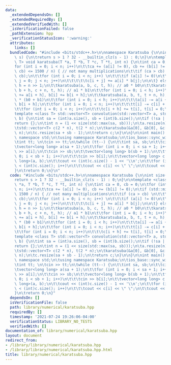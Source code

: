 ```yaml
---
data:
  _extendedDependsOn: []
  _extendedRequiredBy: []
  _extendedVerifiedWith: []
  _isVerificationFailed: false
  _pathExtension: hpp
  _verificationStatusIcon: ':warning:'
  attributes:
    links: []
  bundledCode: "#include <bits/stdc++.h>\n\nnamespace Karatsuba {\n\nint size(int\
    \ s) {\n\treturn s > 1 ? 32 - __builtin_clz(s - 1) : 0;\n}\n\ntemplate <class\
    \ T> void karatsuba(T *a, T *b, T *c, T *t, int n) {\n\tint ca = 0, cb = 0;\n\t\
    for (int i = 0; i < n; i++)\n\t\tca += (a[i] != 0), cb += (b[i] != 0);\n\tif (std::min(ca,\
    \ cb) <= 1500 / n) { // not many multiplications\n\t\tif (ca > cb) \n\t\t\tstd::swap(ca,\
    \ cb);\n\t\tfor (int i = 0; i < n; i++) \n\t\t\tif (a[i] != 0)\n\t\t\t\tfor (int\
    \ j = 0; j < n; j++)\n\t\t\t\t\tc[i + j] += a[i] * b[j];\n\n\t} else {\n\t\tint\
    \ h = n >> 1;\n\t\tkaratsuba(a, b, c, t, h); // a0 * b0\n\t\tkaratsuba(a + h,\
    \ b + h, c + n, t, h); // a1 * b1\n\t\tfor (int i = 0; i < h; i++)\n\t\t\ta[i]\
    \ += a[i + h], b[i] += b[i + h];\n\t\tkaratsuba(a, b, t, t + n, h); // (a0 + a1)\
    \ * (b0 + b1)\n\t\tfor (int i = 0; i < h; i++)\n\t\t\ta[i] -= a[i + h], b[i] -=\
    \ b[i + h];\n\t\tfor (int i = 0; i < n; i++)\n\t\t\tt[i] -= c[i] + c[i + n];\n\
    \t\tfor (int i = 0; i < n; i++)\n\t\t\tc[i + h] += t[i], t[i] = 0;\n\t}\n}\n\n\
    template <class T> std::vector<T> convolution(std::vector<T> a, std::vector<T>\
    \ b) {\n\tint sa = (int)a.size(), sb = (int)b.size();\n\tif (!sa || !sb) \n\t\t\
    return {};\n\tint n = (1 << size(std::max(sa, sb)));\n\ta.resize(n);\n\tb.resize(n);\n\
    \tstd::vector<T> c(2 * n), t(2 * n);\n\tkaratsuba(&a[0], &b[0], &c[0], &t[0],\
    \ n);\n\tc.resize(sa + sb - 1);\n\treturn c;\n}\n\n}\n\nint main() {\n\tusing\
    \ namespace std;\n\tusing namespace Karatsuba;\n\tios_base::sync_with_stdio(0);\n\
    \tint tt; \n\tcin >> tt;\n\twhile (tt--) {\n\t\tint sa, sb;\n\t\tcin >> sa;\n\t\
    \tvector<long long> a(sa + 1);\n\t\tfor (int i = 0; i < sa + 1; i++)\n\t\t\tcin\
    \ >> a[i];\n\t\tcin >> sb;\n\t\tvector<long long> b(sb + 1);\n\t\tfor (int i =\
    \ 0; i < sb + 1; i++)\n\t\t\tcin >> b[i];\n\t\tvector<long long> c = convolution<long\
    \ long>(a, b);\n\t\tcout << (int)c.size() - 1 << '\\n';\n\t\tfor (int i = 0; i\
    \ < (int)c.size(); i++)\n\t\t\tcout << c[i] << \" \";\n\t\tcout << '\\n';\n\t\
    }\n\treturn 0;\n}\n"
  code: "#include <bits/stdc++.h>\n\nnamespace Karatsuba {\n\nint size(int s) {\n\t\
    return s > 1 ? 32 - __builtin_clz(s - 1) : 0;\n}\n\ntemplate <class T> void karatsuba(T\
    \ *a, T *b, T *c, T *t, int n) {\n\tint ca = 0, cb = 0;\n\tfor (int i = 0; i <\
    \ n; i++)\n\t\tca += (a[i] != 0), cb += (b[i] != 0);\n\tif (std::min(ca, cb) <=\
    \ 1500 / n) { // not many multiplications\n\t\tif (ca > cb) \n\t\t\tstd::swap(ca,\
    \ cb);\n\t\tfor (int i = 0; i < n; i++) \n\t\t\tif (a[i] != 0)\n\t\t\t\tfor (int\
    \ j = 0; j < n; j++)\n\t\t\t\t\tc[i + j] += a[i] * b[j];\n\n\t} else {\n\t\tint\
    \ h = n >> 1;\n\t\tkaratsuba(a, b, c, t, h); // a0 * b0\n\t\tkaratsuba(a + h,\
    \ b + h, c + n, t, h); // a1 * b1\n\t\tfor (int i = 0; i < h; i++)\n\t\t\ta[i]\
    \ += a[i + h], b[i] += b[i + h];\n\t\tkaratsuba(a, b, t, t + n, h); // (a0 + a1)\
    \ * (b0 + b1)\n\t\tfor (int i = 0; i < h; i++)\n\t\t\ta[i] -= a[i + h], b[i] -=\
    \ b[i + h];\n\t\tfor (int i = 0; i < n; i++)\n\t\t\tt[i] -= c[i] + c[i + n];\n\
    \t\tfor (int i = 0; i < n; i++)\n\t\t\tc[i + h] += t[i], t[i] = 0;\n\t}\n}\n\n\
    template <class T> std::vector<T> convolution(std::vector<T> a, std::vector<T>\
    \ b) {\n\tint sa = (int)a.size(), sb = (int)b.size();\n\tif (!sa || !sb) \n\t\t\
    return {};\n\tint n = (1 << size(std::max(sa, sb)));\n\ta.resize(n);\n\tb.resize(n);\n\
    \tstd::vector<T> c(2 * n), t(2 * n);\n\tkaratsuba(&a[0], &b[0], &c[0], &t[0],\
    \ n);\n\tc.resize(sa + sb - 1);\n\treturn c;\n}\n\n}\n\nint main() {\n\tusing\
    \ namespace std;\n\tusing namespace Karatsuba;\n\tios_base::sync_with_stdio(0);\n\
    \tint tt; \n\tcin >> tt;\n\twhile (tt--) {\n\t\tint sa, sb;\n\t\tcin >> sa;\n\t\
    \tvector<long long> a(sa + 1);\n\t\tfor (int i = 0; i < sa + 1; i++)\n\t\t\tcin\
    \ >> a[i];\n\t\tcin >> sb;\n\t\tvector<long long> b(sb + 1);\n\t\tfor (int i =\
    \ 0; i < sb + 1; i++)\n\t\t\tcin >> b[i];\n\t\tvector<long long> c = convolution<long\
    \ long>(a, b);\n\t\tcout << (int)c.size() - 1 << '\\n';\n\t\tfor (int i = 0; i\
    \ < (int)c.size(); i++)\n\t\t\tcout << c[i] << \" \";\n\t\tcout << '\\n';\n\t\
    }\n\treturn 0;\n}"
  dependsOn: []
  isVerificationFile: false
  path: library/numerical/karatsuba.hpp
  requiredBy: []
  timestamp: '2021-07-24 19:26:06-04:00'
  verificationStatus: LIBRARY_NO_TESTS
  verifiedWith: []
documentation_of: library/numerical/karatsuba.hpp
layout: document
redirect_from:
- /library/library/numerical/karatsuba.hpp
- /library/library/numerical/karatsuba.hpp.html
title: library/numerical/karatsuba.hpp
---
```

